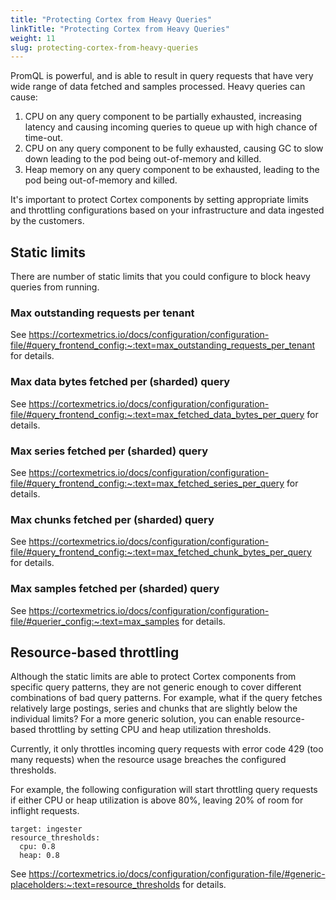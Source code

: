 ```yaml
---
title: "Protecting Cortex from Heavy Queries"
linkTitle: "Protecting Cortex from Heavy Queries"
weight: 11
slug: protecting-cortex-from-heavy-queries
---
```


PromQL is powerful, and is able to result in query requests that have very wide range of data fetched and samples processed. Heavy queries can cause:

1. CPU on any query component to be partially exhausted, increasing latency and causing incoming queries to queue up with high chance of time-out.
2. CPU on any query component to be fully exhausted, causing GC to slow down leading to the pod being out-of-memory and killed.
3. Heap memory on any query component to be exhausted, leading to the pod being out-of-memory and killed.

It's important to protect Cortex components by setting appropriate limits and throttling configurations based on your infrastructure and data ingested by the customers.

## Static limits

There are number of static limits that you could configure to block heavy queries from running.

### Max outstanding requests per tenant

See https://cortexmetrics.io/docs/configuration/configuration-file/#query_frontend_config:~:text=max_outstanding_requests_per_tenant for details.

### Max data bytes fetched per (sharded) query

See https://cortexmetrics.io/docs/configuration/configuration-file/#query_frontend_config:~:text=max_fetched_data_bytes_per_query for details.

### Max series fetched per (sharded) query

See https://cortexmetrics.io/docs/configuration/configuration-file/#query_frontend_config:~:text=max_fetched_series_per_query for details.

### Max chunks fetched per (sharded) query

See https://cortexmetrics.io/docs/configuration/configuration-file/#query_frontend_config:~:text=max_fetched_chunk_bytes_per_query for details.

### Max samples fetched per (sharded) query

See https://cortexmetrics.io/docs/configuration/configuration-file/#querier_config:~:text=max_samples for details.

## Resource-based throttling

Although the static limits are able to protect Cortex components from specific query patterns, they are not generic enough to cover different combinations of bad query patterns. For example, what if the query fetches relatively large postings, series and chunks that are slightly below the individual limits? For a more generic solution, you can enable resource-based throttling by setting CPU and heap utilization thresholds.

Currently, it only throttles incoming query requests with error code 429 (too many requests) when the resource usage breaches the configured thresholds.

For example, the following configuration will start throttling query requests if either CPU or heap utilization is above 80%, leaving 20% of room for inflight requests.

```
target: ingester
resource_thresholds:
  cpu: 0.8
  heap: 0.8
```

See https://cortexmetrics.io/docs/configuration/configuration-file/#generic-placeholders:~:text=resource_thresholds for details.